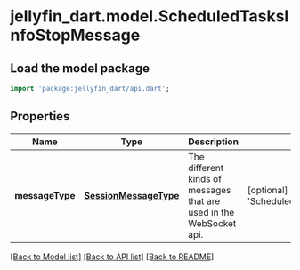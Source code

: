 # jellyfin_dart.model.ScheduledTasksInfoStopMessage

## Load the model package
```dart
import 'package:jellyfin_dart/api.dart';
```

## Properties
Name | Type | Description | Notes
------------ | ------------- | ------------- | -------------
**messageType** | [**SessionMessageType**](SessionMessageType.md) | The different kinds of messages that are used in the WebSocket api. | [optional] [default to 'ScheduledTasksInfoStop']

[[Back to Model list]](../README.md#documentation-for-models) [[Back to API list]](../README.md#documentation-for-api-endpoints) [[Back to README]](../README.md)


